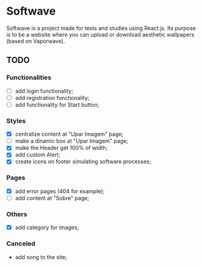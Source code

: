 # Softwave

Softwave is a project made for tests and studies using React.js. Its purpose is to be a website where you can upload or download aesthetic wallpapers (based on Vaporwave). 

## TODO

### Functionalities

- [ ] add login functionality;
- [ ] add registration functionality;
- [ ] add functionality for Start button;

### Styles
- [x] centralize content at "Upar Imagem" page;
- [ ] make a dinamic box at "Upar Imagem" page;
- [x] make the Header get 100% of width;
- [x] add custom Alert;
- [x] create icons on footer simulating software processes;

### Pages
- [x] add error pages (404 for example);
- [ ] add content at "Sobre" page;

### Others
- [x] add category for images;

### Canceled
- add song to the site;
